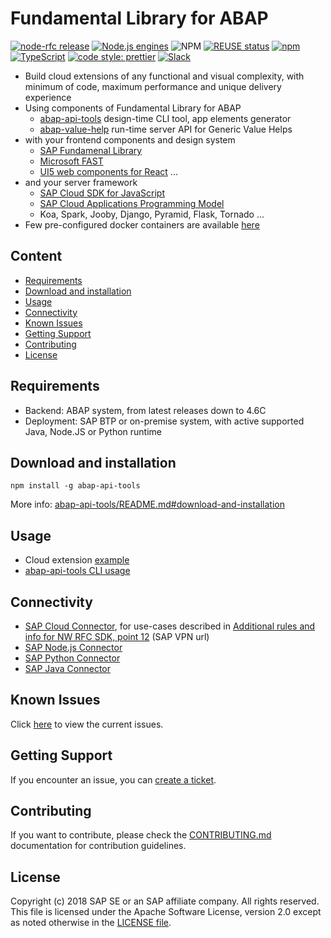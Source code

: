 # Fundamental Library for ABAP <!-- omit in toc -->


[![node-rfc release](https://img.shields.io/npm/v/abap-api-tools.svg)](https://www.npmjs.com/package/abap-api-tools)
[![Node.js engines](https://img.shields.io/node/v/abap-api-tools.svg)](https://www.npmjs.com/package/abap-api-tools)
![NPM](https://img.shields.io/npm/l/abap-api-tools)
[![REUSE status](https://api.reuse.software/badge/github.com/SAP/fundamental-tools)](https://api.reuse.software/info/github.com/SAP/fundamental-tools)
[![npm](https://img.shields.io/npm/dm/abap-api-tools)](https://www.npmjs.com/package/abap-api-tools)
[![TypeScript](https://img.shields.io/badge/%3C%2F%3E-TypeScript-%230074c1.svg)](https://www.typescriptlang.org/)
[![code style: prettier](https://img.shields.io/badge/code_style-prettier-f8bc45.svg)](https://github.com/prettier/prettier)
[![Slack](https://img.shields.io/badge/slack-ui--fundamentals-blue.svg?logo=slack)](https://join.slack.com/t/ui-fundamentals/shared_invite/enQtNTIzOTU0Mzc2NTc5LWQzZWI5MWFhYjE5OTc4YzliN2JhOTc1ZjQxZTg1YjZiMWZiYzRkNjMwYzgyMmFkYmNhZDVjMWE5MDIzOWEzMmM)

- Build cloud extensions of any functional and visual complexity, with minimum of code, maximum performance and unique delivery experience
- Using components of Fundamental Library for ABAP
  - [abap-api-tools](./abap-api-tools/README.md) design-time CLI tool, app elements generator
  - [abap-value-help](./abap-value-help/README.md) run-time server API for Generic Value Helps
- with your frontend components and design system
  - [SAP Fundamenal Library](https://sap.github.io/fundamental/#libraries)
  - [Microsoft FAST](https://www.fast.design/docs/category/integrations/)
  - [UI5 web components for React](https://sap.github.io/ui5-webcomponents-react) ...
- and your server framework
  - [SAP Cloud SDK for JavaScript](https://sap.github.io/cloud-sdk/docs/js/overview)
  - [SAP Cloud Applications Programming Model](https://cap.cloud.sap/)
  - Koa, Spark, Jooby, Django, Pyramid, Flask, Tornado ...
- Few pre-configured docker containers are available [here](./docker/)

## Content <!-- omit in toc -->

- [Requirements](#requirements)
- [Download and installation](#download-and-installation)
- [Usage](#usage)
- [Connectivity](#connectivity)
- [Known Issues](#known-issues)
- [Getting Support](#getting-support)
- [Contributing](#contributing)
- [License](#license)

## Requirements

- Backend: ABAP system, from latest releases down to 4.6C
- Deployment: SAP BTP or on-premise system, with active supported Java, Node.JS or Python runtime

## Download and installation

```shell
npm install -g abap-api-tools
```

More info: [abap-api-tools/README.md#download-and-installation](abap-api-tools/README.md#download-and-installation)

## Usage

- Cloud extension [example](./doc/app.md)
- [abap-api-tools CLI usage](./abap-api-tools/README.md#usage)

## Connectivity

- [SAP Cloud Connector](https://help.sap.com/docs/connectivity/sap-btp-connectivity-cf/cloud-connector), for use-cases described in [Additional rules and info for NW RFC SDK, point 12](https://wiki.one.int.sap/wiki/display/PIC/UsingConnectors) (SAP VPN url)
- [SAP Node.js Connector](https://github.com/SAP/node-rfc)
- [SAP Python Connector](https://github.com/SAP/PyRFC)
- [SAP Java Connector](https://support.sap.com/en/product/connectors/jco.html)

## Known Issues

Click [here](https://github.com/SAP/fundamental-tools/issues) to view the current issues.

## Getting Support

If you encounter an issue, you can [create a ticket](https://github.com/SAP/fundamental-tools/issues/new).

## Contributing

If you want to contribute, please check the [CONTRIBUTING.md](CONTRIBUTING.md) documentation for contribution guidelines.

## License

Copyright (c) 2018 SAP SE or an SAP affiliate company. All rights reserved. This file is licensed under the Apache Software License, version 2.0 except as noted otherwise in the [LICENSE file](LICENSES/Apache-2.0.txt).

